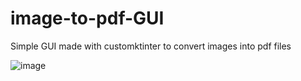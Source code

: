 # image-to-pdf-GUI

Simple GUI made with customktinter to convert images into pdf files

![image](https://user-images.githubusercontent.com/73978995/211125812-b8128c7d-57dd-4935-866b-96f5b7ae2ea9.png)
